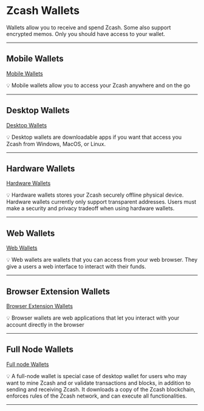 # Zcash Wallets

Wallets allow you to receive and spend Zcash. Some also support encrypted memos. Only you should have access to your wallet.

---

## Mobile Wallets

[Mobile Wallets](/site/usingzcash/wallets/mobilewallets)

<aside>
💡 Mobile wallets allow you to access your Zcash anywhere and on the go

</aside>

---

## Desktop Wallets

[Desktop Wallets](/site/usingzcash/wallets/desktopwallets)

<aside>
💡 Desktop wallets are downloadable apps if you want that access you Zcash from Windows, MacOS, or Linux.

</aside>

---

## Hardware Wallets

[Hardware Wallets](/site/usingzcash/wallets/hardwarewallets)

<aside>
💡 Hardware wallets stores your Zcash securely offline physical device. Hardware wallets currently only support transparent addresses. Users must make a security and privacy tradeoff when using hardware wallets.

</aside>

---

## Web Wallets

[Web Wallets](/site/usingzcash/wallets/webwallets)

<aside>
💡 Web wallets are wallets that you can access from your web browser. They give a users a web interface to interact with their funds.

</aside>

---

## Browser Extension Wallets

[Browser Extension Wallets](/site/usingzcash/wallets/browserextensionwallets)

<aside>
💡 Browser wallets are web applications that let you interact with your account directly in the browser

</aside>

---

## Full Node Wallets

[Full node Wallets](/site/usingzcash/wallets/fullnodewallets)

<aside>
💡 A full-node wallet is special case of desktop wallet for users who may want to mine Zcash and or validate transactions and blocks, in addition to sending and receiving Zcash. It downloads a copy of the Zcash blockchain, enforces rules of the Zcash network, and can execute all functionalities.

</aside>

---
